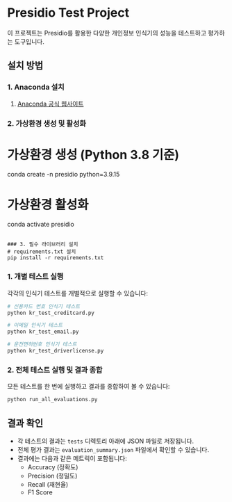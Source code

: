 # Presidio Test Project

이 프로젝트는 Presidio를 활용한 다양한 개인정보 인식기의 성능을 테스트하고 평가하는 도구입니다.

## 설치 방법
### 1. Anaconda 설치
1. [Anaconda 공식 웹사이트](https://www.anaconda.com/products/distribution)

### 2. 가상환경 생성 및 활성화

# 가상환경 생성 (Python 3.8 기준)
conda create -n presidio python=3.9.15

# 가상환경 활성화
conda activate presidio
```

### 3. 필수 라이브러리 설치
# requirements.txt 설치
pip install -r requirements.txt
```

### 1. 개별 테스트 실행
각각의 인식기 테스트를 개별적으로 실행할 수 있습니다:
```bash
# 신용카드 번호 인식기 테스트
python kr_test_creditcard.py

# 이메일 인식기 테스트
python kr_test_email.py

# 운전면허번호 인식기 테스트
python kr_test_driverlicense.py
```

### 2. 전체 테스트 실행 및 결과 종합
모든 테스트를 한 번에 실행하고 결과를 종합하여 볼 수 있습니다:
```bash
python run_all_evaluations.py
```

## 결과 확인

- 각 테스트의 결과는 `tests` 디렉토리 아래에 JSON 파일로 저장됩니다.
- 전체 평가 결과는 `evaluation_summary.json` 파일에서 확인할 수 있습니다.
- 결과에는 다음과 같은 메트릭이 포함됩니다:
  - Accuracy (정확도)
  - Precision (정밀도)
  - Recall (재현율)
  - F1 Score